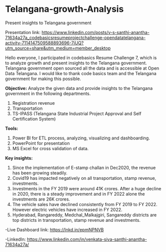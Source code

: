 # Telangana-growth-Analysis
Present insights to Telangana government

Presentation link: https://www.linkedin.com/posts/v-s-santhi-anantha-71634a27a_codebasicsresumeprojectchallenge-opendatatelangana-activity-7114147509588893696-7iUQ?utm_source=share&utm_medium=member_desktop

Hello everyone,
I participated in codebasics Resume Challenge 7, which is to analyze growth and present insights to the Telangana government. Telangana government open sourced all the data and is accessible at Open Data Telangana. I would like to thank code basics team and the Telangana government for making this possible.
 
**Objective:**
Analyze the given data and provide insights to the Telangana government in the following departments.
1. Registration revenue
2. Transportation
3. TS-IPASS (Telangana State Industrial Project Approval and Self Certification System)
 
**Tools:**
1. Power BI for ETL process, analyzing, visualizing and dashboarding.
2. PowerPoint for presentation
3. MS Excel for cross validation of data.
 
**Key insights:**
1. Since the implementation of E-stamp challan in Dec2020, the revenue has been growing steadily.
2. Covid19 has impacted negatively on all transportation, stamp revenue, investments.
3. Investments in the FY 2019 were around 41K crores. After a huge decline in 2020, there is a steady improvement and in FY 2022 alone the investments are 26K crores.
4. The vehicle sales have declined consistently from FY 2019 to FY 2022. However electric vehicles have increased in FY 2022.
5. Hyderabad, Rangareddy, Medchal_Malkajgiri, Sangareddy districts are top districts in transportation, stamp revenue and investments. 
 
-Live Dashboard link: https://lnkd.in/epmNPNVB

-LinkedIn: https://www.linkedin.com/in/venkata-siva-santhi-anantha-71634a27a/

